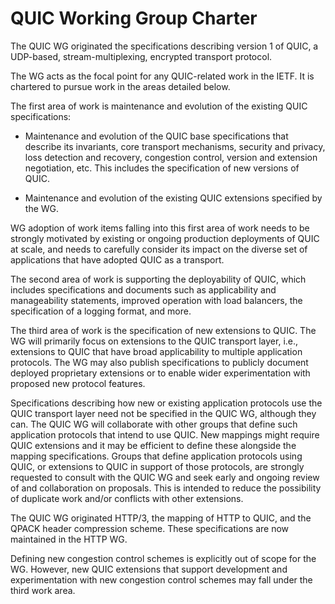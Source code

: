 # QUIC Working Group Charter

The QUIC WG originated the specifications describing version 1 of
QUIC, a UDP-based, stream-multiplexing, encrypted transport protocol.

The WG acts as the focal point for any QUIC-related work in the IETF.
It is chartered to pursue work in the areas detailed below.

The first area of work is maintenance and evolution of the existing
QUIC specifications:

- Maintenance and evolution of the QUIC base specifications that
  describe its invariants, core transport mechanisms, security and
  privacy, loss detection and recovery, congestion control, version and
  extension negotiation, etc. This includes the specification of new
  versions of QUIC.

- Maintenance and evolution of the existing QUIC extensions specified
  by the WG.

WG adoption of work items falling into this first area of work needs to be strongly motivated by
existing or ongoing production deployments of QUIC at scale, and needs
to carefully consider its impact on the diverse set of applications
that have adopted QUIC as a transport.

The second area of work is supporting the deployability of QUIC, which
includes specifications and documents such as applicability and
manageability statements, improved operation with load balancers, the
specification of a logging format, and more.

The third area of work is the specification of new extensions to QUIC.
The WG will primarily focus on extensions to the QUIC transport layer,
i.e., extensions to QUIC that have broad applicability to multiple
application protocols. The WG may also publish specifications to
publicly document deployed proprietary extensions or to enable wider
experimentation with proposed new protocol features.

Specifications describing how new or existing application protocols
use the QUIC transport layer need not be specified in the QUIC WG,
although they can. The QUIC WG will collaborate with other groups that
define such application protocols that intend to use QUIC. New
mappings might require QUIC extensions and it may be efficient to
define these alongside the mapping specifications. Groups that define
application protocols using QUIC, or extensions to QUIC in support of
those protocols, are strongly requested to consult with the QUIC WG
and seek early and ongoing review of and collaboration on proposals.
This is intended to reduce the possibility of duplicate work and/or
conflicts with other extensions.

The QUIC WG originated HTTP/3, the mapping of HTTP to QUIC, and the
QPACK header compression scheme. These specifications are now
maintained in the HTTP WG.

Defining new congestion control schemes is explicitly out of scope for
the WG. However, new QUIC extensions that support development and
experimentation with new congestion control schemes may fall under the
third work area.
